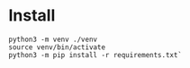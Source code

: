 # Install
```
python3 -m venv ./venv
source venv/bin/activate
python3 -m pip install -r requirements.txt`
```

